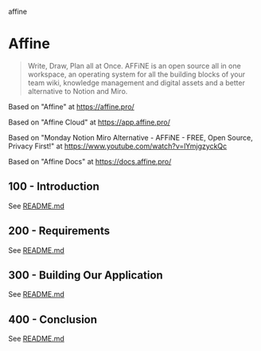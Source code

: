 affine
# Affine

> Write, Draw, Plan all at Once.
> AFFiNE is an open source all in one workspace, an operating system for all the building blocks of your team wiki, knowledge management and digital assets and a better alternative to Notion and Miro.

Based on "Affine" at https://affine.pro/

Based on "Affine Cloud" at https://app.affine.pro/

Based on "Monday Notion Miro Alternative - AFFiNE - FREE, Open Source, Privacy First!" at https://www.youtube.com/watch?v=lYmjgzyckQc

Based on "Affine Docs" at https://docs.affine.pro/

## 100 - Introduction

See [README.md](./100/README.md)

## 200 - Requirements

See [README.md](./200/README.md)

## 300 - Building Our Application

See [README.md](./300/README.md)

## 400 - Conclusion

See [README.md](./400/README.md)
